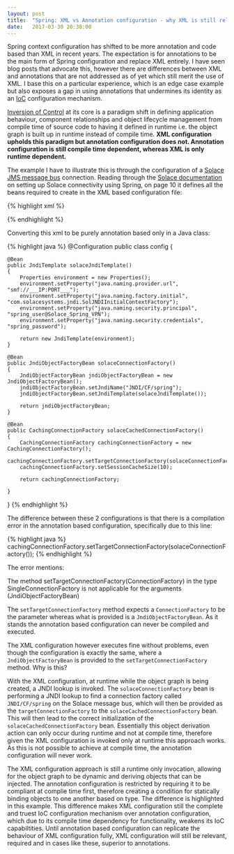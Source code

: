 ```yaml
---
layout: post
title:  "Spring: XML vs Annotation configuration - why XML is still relevant"
date:   2017-03-30 20:38:00
---
```


Spring context configuration has shifted to be more annotation and code based than XML in recent years. The expectation is for annotations to be the main form of Spring configuration and replace XML entirely. I have seen blog posts that advocate this, however there are differences between XML and annotations that are not addressed as of yet which still merit the use of XML. I base this on a particular experience, which is an edge case example but also exposes a gap in using annotations that undermines its identity as an [IoC][] configuration mechanism. 

[Inversion of Control][IoC] at its core is a paradigm shift in defining application behaviour, component relationships and object lifecycle management from compile time of source code to having it defined in runtime i.e. the object graph is built up in runtime instead of compile time. **XML configuration upholds this paradigm but annotation configuration does not. Annotation configuration is still compile time dependent, whereas XML is only runtime dependent.**

The example I have to illustrate this is through the configuration of a [Solace JMS message bus][solaceMessageBus] connection. Reading through the [Solace documentation][solaceDocument] on setting up Solace connectivity using Spring, on page 10 it defines all the beans required to create in the XML based configuration file:

{% highlight xml %}
<bean id="solaceJndiTemplate" class="org.springframework.jndi.JndiTemplate" lazy-init="default" autowire="default">
	<property name="environment">
		<map>
			<entry key="java.naming.provider.url" value="smf://___IP:PORT___" />
			<entry key="java.naming.factory.initial" value="com.solacesystems.jndi.SolJNDIInitialContextFactory" />
			<entry key="java.naming.security.principal" value="spring_user@Solace_Spring_VPN" />
			<entry key="java.naming.security.credentials" value="spring_password" />
		</map>
	</property>
</bean>

<bean id="solaceConnectionFactory" class="org.springframework.jndi.JndiObjectFactoryBean" lazy-init="default" autowire="default">
	<property name="jndiTemplate" ref="solaceJndiTemplate" />
	<property name="jndiName" value="JNDI/CF/spring" />
</bean>

<bean id="solaceCachedConnectionFactory" class="org.springframework.jms.connection.CachingConnectionFactory">
	<property name="targetConnectionFactory" ref="solaceConnectionFactory" />
	<property name="sessionCacheSize" value="10" />
</bean>
{% endhighlight %}

Converting this xml to be purely annotation based only in a Java class:

{% highlight java %}
@Configuration
public class config {

	@Bean
	public JndiTemplate solaceJndiTemplate()
	{
		Properties environment = new Properties();
		environment.setProperty("java.naming.provider.url", "smf://___IP:PORT___");
		environment.setProperty("java.naming.factory.initial", "com.solacesystems.jndi.SolJNDIInitialContextFactory");
		environment.setProperty("java.naming.security.principal", "spring_user@Solace_Spring_VPN");
		environment.setProperty("java.naming.security.credentials", "spring_password");
		
		return new JndiTemplate(environment);	
	}
	
	@Bean
	public JndiObjectFactoryBean solaceConnectionFactory()
	{
		JndiObjectFactoryBean jndiObjectFactoryBean = new JndiObjectFactoryBean();
		jndiObjectFactoryBean.setJndiName("JNDI/CF/spring");
		jndiObjectFactoryBean.setJndiTemplate(solaceJndiTemplate());
		
		return jndiObjectFactoryBean;
	}
	
	@Bean
	public CachingConnectionFactory solaceCachedConnectionFactory()
	{
		CachingConnectionFactory cachingConnectionFactory = new CachingConnectionFactory();
		cachingConnectionFactory.setTargetConnectionFactory(solaceConnectionFactory());
		cachingConnectionFactory.setSessionCacheSize(10);

		return cachingConnectionFactory;
		
	}
}
{% endhighlight %}

The difference between these 2 configurations is that there is a compilation error in the annotation based configuration, specifically due to this line:

{% highlight java %}
cachingConnectionFactory.setTargetConnectionFactory(solaceConnectionFactory());
{% endhighlight %}

The error mentions:

>
The method setTargetConnectionFactory(ConnectionFactory) in the type SingleConnectionFactory is not applicable for the arguments (JndiObjectFactoryBean)

The `setTargetConnectionFactory` method expects a `ConnectionFactory` to be the parameter whereas what is provided is a `JndiObjectFactoryBean`. As it stands the annotation based configuration can never be compiled and executed. 

The XML configuration however executes fine without problems, even though the configuration is exactly the same, where a `JndiObjectFactoryBean` is provided to the `setTargetConnectionFactory` method. Why is this?

With the XML configuration, at runtime while the object graph is being created, a JNDI lookup is invoked. The `solaceConnectionFactory` bean is performing a JNDI lookup to find a connection factory called `JNDI/CF/spring` on the Solace message bus, which will then be provided as the `targetConnectionFactory` to the `solaceCachedConnectionFactory` bean. This will then lead to the correct initialization of the `solaceCachedConnectionFactory` bean. Essentially this object derivation action can only occur during runtime and not at compile time, therefore given the XML configuration is invoked only at runtime this approach works. As this is not possible to achieve at compile time, the annotation configuration will never work.

The XML configuration approach is still a runtime only invocation, allowing for the object graph to be dynamic and deriving objects that can be injected. The annotation configuration is restricted by requiring it to be compliant at complie time first, therefore creating a condition for statically binding objects to one another based on type. The difference is highlighted in this example. This difference makes XML configuration still the complete and truest IoC configuration mechanism over annotation configuration, which due to its compile time dependency for functionality, weakens its IoC capabiltities. Until annotation based configuration can replicate the behaviour of XML configuration fully, XML configuration will still be relevant, required and in cases like these, superior to annotations.  

[IoC]: https://en.wikipedia.org/wiki/Inversion_of_control
[solaceMessageBus]: https://solace.com/products/message-routers
[solaceDocument]: https://solace.com/wp-content/uploads/resources/Solace-JMS-Integration-with-Spring-v4.0.pdf